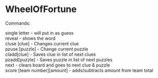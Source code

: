 # WheelOfFortune

Commands:

single letter - will put in as guess\
reveal - shows the word\
cluse [clue] - Changes current clue\
pzuse [puzzle] - Change current puzzle\
cladd[clue] - Saves clue in list of next clues\
pzadd[puzzle] - Saves puzzle in list of next puzzles\
next - clears board and goes to next clue & puzzle\
score [team number][amount] - adds/subtracts amount from team total
